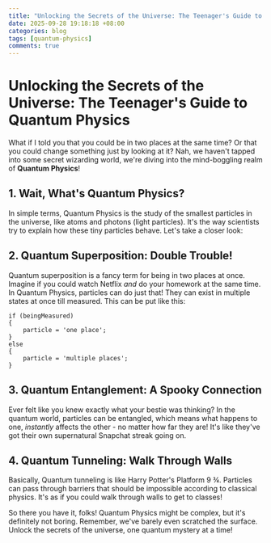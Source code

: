 ```yaml
---
title: "Unlocking the Secrets of the Universe: The Teenager's Guide to Quantum Physics"
date: 2025-09-28 19:18:18 +08:00
categories: blog
tags: [quantum-physics]
comments: true
---
```


# Unlocking the Secrets of the Universe: The Teenager's Guide to Quantum Physics

What if I told you that you could be in two places at the same time? Or that you could change something just by looking at it? Nah, we haven't tapped into some secret wizarding world, we're diving into the mind-boggling realm of **Quantum Physics**!

## 1. Wait, What's Quantum Physics?

In simple terms, Quantum Physics is the study of the smallest particles in the universe, like atoms and photons (light particles). It's the way scientists try to explain how these tiny particles behave. Let's take a closer look:

## 2. Quantum Superposition: Double Trouble!

Quantum superposition is a fancy term for being in two places at once. Imagine if you could watch Netflix *and* do your homework at the same time. In Quantum Physics, particles can do just that! They can exist in multiple states at once till measured. This can be put like this:

``` 
if (beingMeasured) 
{ 
    particle = 'one place'; 
} 
else 
{ 
    particle = 'multiple places'; 
}
```

## 3. Quantum Entanglement: A Spooky Connection

Ever felt like you knew exactly what your bestie was thinking? In the quantum world, particles can be entangled, which means what happens to one, *instantly* affects the other - no matter how far they are! It's like they've got their own supernatural Snapchat streak going on.

## 4. Quantum Tunneling: Walk Through Walls

Basically, Quantum tunneling is like Harry Potter's Platform 9 ¾. Particles can pass through barriers that should be impossible according to classical physics. It's as if you could walk through walls to get to classes! 

So there you have it, folks! Quantum Physics might be complex, but it's definitely not boring. Remember, we've barely even scratched the surface. Unlock the secrets of the universe, one quantum mystery at a time!
